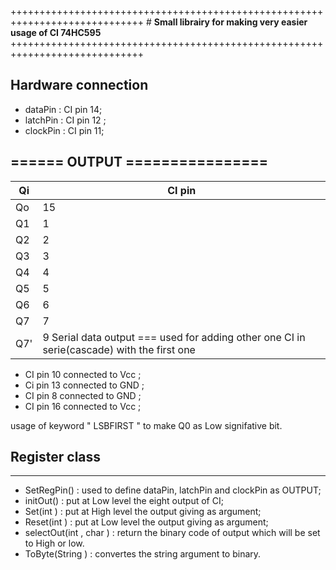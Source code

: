 +++++++++++++++++++++++++++++++++++++++++++++++++++++++++++++++++++++++++++++
      # **Small librairy for making very easier usage of CI 74HC595**
+++++++++++++++++++++++++++++++++++++++++++++++++++++++++++++++++++++++++++++
## Hardware connection
- dataPin : CI pin 14;
-  latchPin : CI pin  12 ;
- clockPin : CI pin 11;
  
## ====== **OUTPUT** ================
| Qi   | CI pin|
| ---- | ----- |
|  Qo  | 15    |
| Q1   | 1     |
| Q2   | 2     |
| Q3   | 3     |
| Q4   | 4     |
| Q5   | 5     |
| Q6   | 6     |
| Q7   | 7     |
| Q7'  | 9 Serial data output === used for adding other one CI in serie(cascade) with the first one |

- CI pin 10 connected to Vcc ;
-  Ci pin 13 connected to GND ;
- CI pin 8  connected to GND ;
- CI pin 16 connected to Vcc ;

usage of keyword " LSBFIRST " to make Q0 as Low signifative bit.

## Register class 
  ---------------

- SetRegPin() : used to define dataPin, latchPin and clockPin as OUTPUT;
- initOut() : put at Low level the eight output of CI;
- Set(int ) : put at High level the output giving as argument;
- Reset(int ) : put at Low level the output giving as argument;
- selectOut(int , char ) : return the binary code of output which will be set to High or low.
- ToByte(String ) : convertes the string argument to binary.

